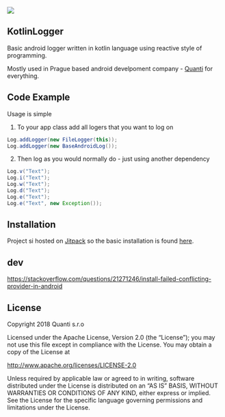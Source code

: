 [![](https://jitpack.io/v/kidal5/KotlinLogger.svg)](https://jitpack.io/#kidal5/KotlinLogger)

## KotlinLogger

Basic android logger written in kotlin language using reactive style of programming.

Mostly used in Prague based android develpoment company - [Quanti](https://www.quanti.cz/) for everything.

## Code Example

Usage is simple

1) To your app class add all logers that you want to log on
```java
Log.addLogger(new FileLogger(this));
Log.addLogger(new BaseAndroidLog());
```

2) Then log as you would normally do - just using another dependency

```java
Log.v("Text");
Log.i("Text");
Log.w("Text");
Log.d("Text");
Log.e("Text");
Log.e("Text", new Exception());
```

## Installation

Project si hosted on [Jitpack](https://jitpack.io) so the basic installation is found [here](https://jitpack.io/#kidal5/KotlinLogger/v1.9).

## dev
https://stackoverflow.com/questions/21271246/install-failed-conflicting-provider-in-android

## License

Copyright 2018 Quanti s.r.o

Licensed under the Apache License, Version 2.0 (the “License”); you may not use this file except in compliance with the License. You may obtain a copy of the License at 

http://www.apache.org/licenses/LICENSE-2.0 

Unless required by applicable law or agreed to in writing, software distributed under the License is distributed on an “AS IS” BASIS, WITHOUT WARRANTIES OR CONDITIONS OF ANY KIND, either express or implied. See the License for the specific language governing permissions and limitations under the License.
